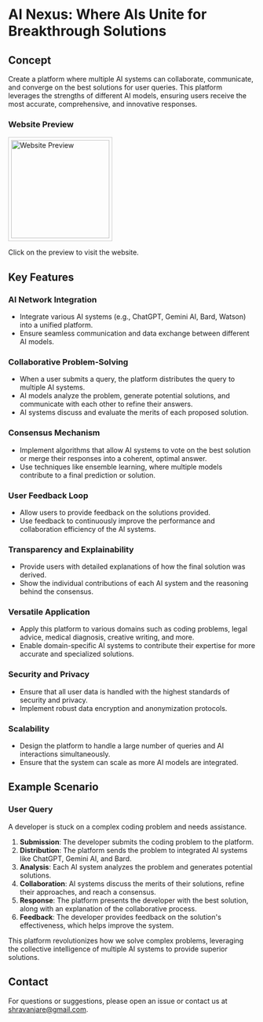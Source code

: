 # AI Nexus: Where AIs Unite for Breakthrough Solutions

## Concept
Create a platform where multiple AI systems can collaborate, communicate, and converge on the best solutions for user queries. This platform leverages the strengths of different AI models, ensuring users receive the most accurate, comprehensive, and innovative responses.

### Website Preview
<a href="https://ranjeet-1234.github.io/CodeVistra" target="_blank">
  <img src="https://api.apiflash.com/v1/urltoimage?access_key=f403f4a16e334716be5fd158dc765644&wait_until=page_loaded&url=https://ranjeet-1234.github.io/CodeVistra/" alt="Website Preview" width="200" style="border: 1px solid #ccc; padding: 5px;">
</a>

Click on the preview to visit the website.

## Key Features

### AI Network Integration
- Integrate various AI systems (e.g., ChatGPT, Gemini AI, Bard, Watson) into a unified platform.
- Ensure seamless communication and data exchange between different AI models.

### Collaborative Problem-Solving
- When a user submits a query, the platform distributes the query to multiple AI systems.
- AI models analyze the problem, generate potential solutions, and communicate with each other to refine their answers.
- AI systems discuss and evaluate the merits of each proposed solution.

### Consensus Mechanism
- Implement algorithms that allow AI systems to vote on the best solution or merge their responses into a coherent, optimal answer.
- Use techniques like ensemble learning, where multiple models contribute to a final prediction or solution.

### User Feedback Loop
- Allow users to provide feedback on the solutions provided.
- Use feedback to continuously improve the performance and collaboration efficiency of the AI systems.

### Transparency and Explainability
- Provide users with detailed explanations of how the final solution was derived.
- Show the individual contributions of each AI system and the reasoning behind the consensus.

### Versatile Application
- Apply this platform to various domains such as coding problems, legal advice, medical diagnosis, creative writing, and more.
- Enable domain-specific AI systems to contribute their expertise for more accurate and specialized solutions.

### Security and Privacy
- Ensure that all user data is handled with the highest standards of security and privacy.
- Implement robust data encryption and anonymization protocols.

### Scalability
- Design the platform to handle a large number of queries and AI interactions simultaneously.
- Ensure that the system can scale as more AI models are integrated.

## Example Scenario

### User Query
A developer is stuck on a complex coding problem and needs assistance.

1. **Submission**: The developer submits the coding problem to the platform.
2. **Distribution**: The platform sends the problem to integrated AI systems like ChatGPT, Gemini AI, and Bard.
3. **Analysis**: Each AI system analyzes the problem and generates potential solutions.
4. **Collaboration**: AI systems discuss the merits of their solutions, refine their approaches, and reach a consensus.
5. **Response**: The platform presents the developer with the best solution, along with an explanation of the collaborative process.
6. **Feedback**: The developer provides feedback on the solution's effectiveness, which helps improve the system.

This platform revolutionizes how we solve complex problems, leveraging the collective intelligence of multiple AI systems to provide superior solutions.

## Contact
For questions or suggestions, please open an issue or contact us at [shravanjare@gmail.com](mailto:shravanjare@gmail.com).
